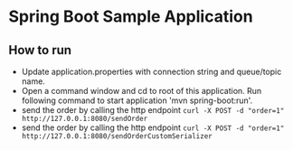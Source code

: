 # Spring Boot Sample Application

## How to run
* Update application.properties with connection string and queue/topic name.
* Open a command window and cd to root of this application. Run following command to start application 'mvn spring-boot:run'.
* send the order by calling the http endpoint `curl -X POST -d "order=1"  http://127.0.0.1:8080/sendOrder`
* send the order by calling the http endpoint `curl -X POST -d "order=1"  http://127.0.0.1:8080/sendOrderCustomSerializer`
